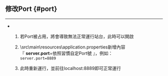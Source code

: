 ## 修改Port {#port}

---

* 1. 若Port被占用，將會導致無法正常運行站台，此時可以開啟
  2. \src\main\resources\application.properties新增內容  
     『 **server.port**=依照習慣自定Port號 』，例如：  
     `server.port=8889`

  3. 此時重新運行，並前往localhost:8889即可正常運行



